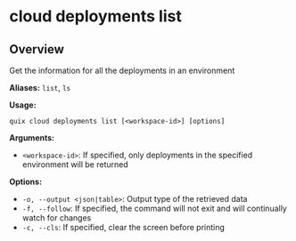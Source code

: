 # cloud deployments list

## Overview

Get the information for all the deployments in an environment

**Aliases:** `list`, `ls`

**Usage:**

```
quix cloud deployments list [<workspace-id>] [options]
```

**Arguments:**

- `<workspace-id>`: If specified, only deployments in the specified environment will be returned

**Options:**

- `-o, --output <json|table>`: Output type of the retrieved data
- `-f, --follow`: If specified, the command will not exit and will continually watch for changes
- `-c, --cls`: If specified, clear the screen before printing

